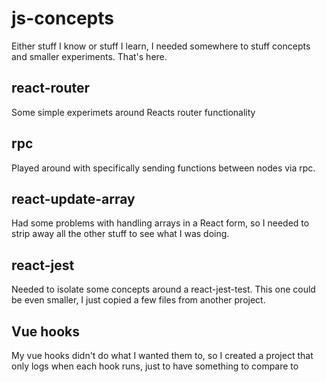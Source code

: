 # js-concepts
Either stuff I know or stuff I learn, I needed somewhere to stuff concepts and smaller experiments. That's here.

## react-router
Some simple experimets around Reacts router functionality

## rpc
Played around with specifically sending functions between nodes via rpc.

## react-update-array
Had some problems with handling arrays in a React form, so I needed to strip away all the other stuff to see what I was doing.

## react-jest
Needed to isolate some concepts around a react-jest-test. This one could be even smaller, I just copied a few files from another project.

## Vue hooks
My vue hooks didn't do what I wanted them to, so I created a project that only logs when each hook runs, just to have something to compare to